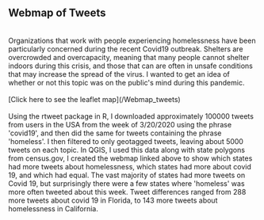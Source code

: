 ## Webmap of Tweets
<br>
Organizations that work with people experiencing homelessness have been particularly concerned during the recent Covid19 outbreak. Shelters are overcrowded and overcapacity, meaning that many people cannot shelter indoors during this crisis, and those that can are often in unsafe conditions that may increase the spread of the virus. I wanted to get an idea of whether or not this topic was on the public's mind during this pandemic. 
<br>
<br>
[Click here to see the leaflet map](/Webmap_tweets)
<br>
<br>
Using the rtweet package in R, I downloaded approximately 100000 tweets from users in the USA from the week of 3/20/2020 using the phrase 'covid19', and then did the same for tweets containing the phrase 'homeless'. I then filtered to only geotagged tweets, leaving about 5000 tweets on each topic. In QGIS, I used this data along with state polygons from census.gov, I created the webmap linked above to show which states had more tweets about homelessness, which states had more about covid 19, and which had equal. The vast majority of states had more tweets on Covid 19, but surprisingly there were a few states where 'homeless' was more often tweeted about this week. Tweet differences ranged from 288 more tweets about covid 19 in Florida, to 143 more tweets about homelessness in California. 
